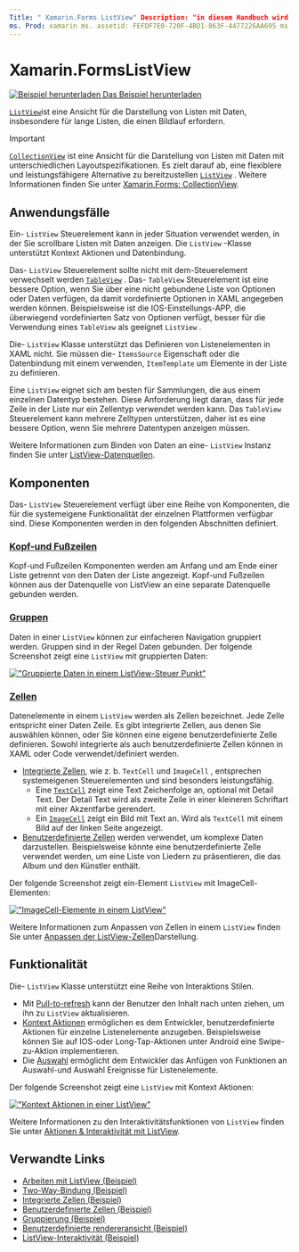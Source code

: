 ```yaml
---
Title: " Xamarin.Forms ListView" Description: "in diesem Handbuch wird die Xamarin.Forms ListView vorgestellt, die zum Darstellen von Daten in interaktiven Listen verwendet werden kann."
ms. Prod: xamarin ms. assetid: FEFDF7E0-720F-4BD1-863F-4477226AA695 ms. Technology: xamarin-Forms Author: davidbritch ms. Author: dabritch ms. Date: 09/04/2019 NO-LOC: [ Xamarin.Forms , Xamarin.Essentials ]
---
```


# <a name="xamarinforms-listview"></a>Xamarin.FormsListView

[![Beispiel herunterladen](~/media/shared/download.png) Das Beispiel herunterladen](https://docs.microsoft.com/samples/xamarin/xamarin-forms-samples/workingwithlistview)

[`ListView`](xref:Xamarin.Forms.ListView)ist eine Ansicht für die Darstellung von Listen mit Daten, insbesondere für lange Listen, die einen Bildlauf erfordern.

> [!IMPORTANT]
> [`CollectionView`](xref:Xamarin.Forms.CollectionView) ist eine Ansicht für die Darstellung von Listen mit Daten mit unterschiedlichen Layoutspezifikationen. Es zielt darauf ab, eine flexiblere und leistungsfähigere Alternative zu bereitzustellen [`ListView`](xref:Xamarin.Forms.ListView) . Weitere Informationen finden Sie unter [Xamarin.Forms: CollectionView](~/xamarin-forms/user-interface/collectionview/index.md).

## <a name="use-cases"></a>Anwendungsfälle

Ein- `ListView` Steuerelement kann in jeder Situation verwendet werden, in der Sie scrollbare Listen mit Daten anzeigen. Die `ListView` -Klasse unterstützt Kontext Aktionen und Datenbindung.

Das- `ListView` Steuerelement sollte nicht mit dem-Steuerelement verwechselt werden [`TableView`](~/xamarin-forms/user-interface/tableview.md) . Das- `TableView` Steuerelement ist eine bessere Option, wenn Sie über eine nicht gebundene Liste von Optionen oder Daten verfügen, da damit vordefinierte Optionen in XAML angegeben werden können. Beispielsweise ist die IOS-Einstellungs-APP, die überwiegend vordefinierten Satz von Optionen verfügt, besser für die Verwendung eines `TableView` als geeignet `ListView` .

Die- `ListView` Klasse unterstützt das Definieren von Listenelementen in XAML nicht. Sie müssen die- `ItemsSource` Eigenschaft oder die Datenbindung mit einem verwenden, `ItemTemplate` um Elemente in der Liste zu definieren.

Eine `ListView` eignet sich am besten für Sammlungen, die aus einem einzelnen Datentyp bestehen. Diese Anforderung liegt daran, dass für jede Zeile in der Liste nur ein Zellentyp verwendet werden kann. Das `TableView` Steuerelement kann mehrere Zelltypen unterstützen, daher ist es eine bessere Option, wenn Sie mehrere Datentypen anzeigen müssen.

Weitere Informationen zum Binden von Daten an eine- `ListView` Instanz finden Sie unter [ListView-Datenquellen](~/xamarin-forms/user-interface/listview/data-and-databinding.md).

## <a name="components"></a>Komponenten

Das- `ListView` Steuerelement verfügt über eine Reihe von Komponenten, die für die systemeigene Funktionalität der einzelnen Plattformen verfügbar sind. Diese Komponenten werden in den folgenden Abschnitten definiert.

### <a name="headers-and-footers"></a>[Kopf-und Fußzeilen](customizing-list-appearance.md#headers-and-footers)

Kopf-und Fußzeilen Komponenten werden am Anfang und am Ende einer Liste getrennt von den Daten der Liste angezeigt. Kopf-und Fußzeilen können aus der Datenquelle von ListView an eine separate Datenquelle gebunden werden.

### <a name="groups"></a>[Gruppen](customizing-list-appearance.md#grouping)

Daten in einer `ListView` können zur einfacheren Navigation gruppiert werden. Gruppen sind in der Regel Daten gebunden. Der folgende Screenshot zeigt eine `ListView` mit gruppierten Daten:

[!["Gruppierte Daten in einem ListView-Steuer Punkt"](images/grouping-depth-cropped.png)](images/grouping-depth.png#lightbox "Gruppieren von Daten in einem ListView-Steuer Punkt")

### <a name="cells"></a>[Zellen](customizing-cell-appearance.md)

Datenelemente in einem `ListView` werden als Zellen bezeichnet. Jede Zelle entspricht einer Daten Zeile. Es gibt integrierte Zellen, aus denen Sie auswählen können, oder Sie können eine eigene benutzerdefinierte Zelle definieren. Sowohl integrierte als auch benutzerdefinierte Zellen können in XAML oder Code verwendet/definiert werden.

- [Integrierte Zellen](customizing-cell-appearance.md#built-in-cells), wie z. b. `TextCell` und `ImageCell` , entsprechen systemeigenen Steuerelementen und sind besonders leistungsfähig.
  - Eine [`TextCell`](customizing-cell-appearance.md#textcell) zeigt eine Text Zeichenfolge an, optional mit Detail Text. Der Detail Text wird als zweite Zeile in einer kleineren Schriftart mit einer Akzentfarbe gerendert.
  - Ein [`ImageCell`](customizing-cell-appearance.md#imagecell) zeigt ein Bild mit Text an. Wird als `TextCell` mit einem Bild auf der linken Seite angezeigt.
- [Benutzerdefinierte Zellen](customizing-cell-appearance.md#custom-cells) werden verwendet, um komplexe Daten darzustellen. Beispielsweise könnte eine benutzerdefinierte Zelle verwendet werden, um eine Liste von Liedern zu präsentieren, die das Album und den Künstler enthält.

Der folgende Screenshot zeigt ein-Element `ListView` mit ImageCell-Elementen:

[!["ImageCell-Elemente in einem ListView"](images/image-cell-default-cropped.png)](images/image-cell-default.png#lightbox "ImageCell-Elemente in einem ListView-Element")

Weitere Informationen zum Anpassen von Zellen in einem `ListView` finden Sie unter [Anpassen der ListView-Zellen](customizing-cell-appearance.md)Darstellung.

## <a name="functionality"></a>Funktionalität

Die- `ListView` Klasse unterstützt eine Reihe von Interaktions Stilen.

- Mit [Pull-to-refresh](interactivity.md#pull-to-refresh) kann der Benutzer den Inhalt nach unten ziehen, um ihn zu `ListView` aktualisieren.
- [Kontext Aktionen](interactivity.md#context-actions) ermöglichen es dem Entwickler, benutzerdefinierte Aktionen für einzelne Listenelemente anzugeben. Beispielsweise können Sie auf IOS-oder Long-Tap-Aktionen unter Android eine Swipe-zu-Aktion implementieren.
- Die [Auswahl](interactivity.md#selection-and-taps) ermöglicht dem Entwickler das Anfügen von Funktionen an Auswahl-und Auswahl Ereignisse für Listenelemente.

Der folgende Screenshot zeigt eine `ListView` mit Kontext Aktionen:

[!["Kontext Aktionen in einer ListView"](images/context-default-cropped.png)](images/context-default.png#lightbox "Kontext Aktionen in einer ListView")

Weitere Informationen zu den Interaktivitätsfunktionen von `ListView` finden Sie unter [Aktionen & Interaktivität mit ListView](interactivity.md).

## <a name="related-links"></a>Verwandte Links

- [Arbeiten mit ListView (Beispiel)](https://docs.microsoft.com/samples/xamarin/xamarin-forms-samples/workingwithlistview)
- [Two-Way-Bindung (Beispiel)](https://docs.microsoft.com/samples/xamarin/xamarin-forms-samples/userinterface-listview-switchentrytwobinding)
- [Integrierte Zellen (Beispiel)](https://docs.microsoft.com/samples/xamarin/xamarin-forms-samples/userinterface-listview-builtincells)
- [Benutzerdefinierte Zellen (Beispiel)](https://docs.microsoft.com/samples/xamarin/xamarin-forms-samples/userinterface-listview-customcells)
- [Gruppierung (Beispiel)](https://docs.microsoft.com/samples/xamarin/xamarin-forms-samples/userinterface-listview-grouping)
- [Benutzerdefinierte rendereransicht (Beispiel)](https://docs.microsoft.com/samples/xamarin/xamarin-forms-samples/workingwithlistviewnative/)
- [ListView-Interaktivität (Beispiel)](https://docs.microsoft.com/samples/xamarin/xamarin-forms-samples/userinterface-listview-interactivity)
